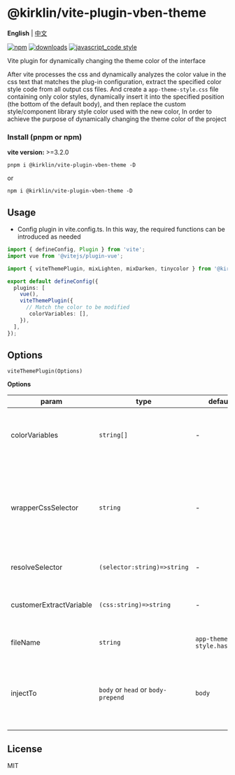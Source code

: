 # @kirklin/vite-plugin-vben-theme

**English** | [中文](./README.zh_CN.md)

[![npm][npm-image]][npm-url] [![downloads][downloads-image]][downloads-url] [![javascript_code style][code-style-image]][code-style-url]

[npm-image]: https://img.shields.io/npm/v/@kirklin/vite-plugin-vben-theme.svg
[npm-url]: https://npmjs.org/package/@kirklin/vite-plugin-vben-theme
[downloads-image]: https://img.shields.io/npm/dm/@kirklin/vite-plugin-vben-theme.svg
[downloads-url]: https://npmjs.org/package/@kirklin/vite-plugin-vben-theme
[code-style-image]: https://img.shields.io/badge/code__style-%40kirklin%2Feslint--config-brightgreen
[code-style-url]: https://github.com/kirklin/eslint-config/

Vite plugin for dynamically changing the theme color of the interface

After vite processes the css and dynamically analyzes the color value in the css text that matches the plug-in configuration, extract the specified color style code from all output css files. And create a `app-theme-style.css` file containing only color styles, dynamically insert it into the specified position (the bottom of the default body), and then replace the custom style/component library style color used with the new color, In order to achieve the purpose of dynamically changing the theme color of the project

### Install (pnpm or npm)

**vite version:** >=3.2.0

```
pnpm i @kirklin/vite-plugin-vben-theme -D
```

or

```
npm i @kirklin/vite-plugin-vben-theme -D
```

## Usage

- Config plugin in vite.config.ts. In this way, the required functions can be introduced as needed

```typescript
import { defineConfig, Plugin } from 'vite';
import vue from '@vitejs/plugin-vue';

import { viteThemePlugin, mixLighten, mixDarken, tinycolor } from '@kirklin/vite-plugin-vben-theme';

export default defineConfig({
  plugins: [
    vue(),
    viteThemePlugin({
      // Match the color to be modified
       colorVariables: [],
    }),
  ],
});
```

## Options

`viteThemePlugin(Options)`

**Options**

| param | type | default | desc |
| --- | --- | --- | --- |
| colorVariables | `string[]` | - | If css contains the color value in the array, css will be extracted |
| wrapperCssSelector | `string` | - | Universal outer selector. You can pass in'body' and other selectors to increase the level |
| resolveSelector | `(selector:string)=>string` | - | Custom selector conversion |
| customerExtractVariable | `(css:string)=>string` | - | Custom css matching color extraction logic |
| fileName | `string` | `app-theme-style.hash.css` | File name output after packaging |
| injectTo | `body` or `head` or `body-prepend` | `body` | The css loaded in the production environment is injected into the label body |


## License

MIT
